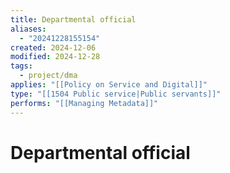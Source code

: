 ```yaml
---
title: Departmental official
aliases:
  - "20241228155154"
created: 2024-12-06
modified: 2024-12-28
tags:
  - project/dma
applies: "[[Policy on Service and Digital]]"
type: "[[1504 Public service|Public servants]]"
performs: "[[Managing Metadata]]"
---
```

# Departmental official

